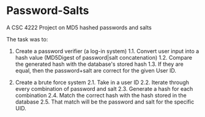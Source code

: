 # Password-Salts
A CSC 4222 Project on MD5 hashed passwords and salts

The task was to:
1. Create a password verifier (a log-in system)
1.1. Convert user input into a hash value (MD5Digest of password|salt concatenation)
1.2. Compare the generated hash with the database's stored hash
1.3. If they are equal, then the password+salt are correct for the given User ID.

2. Create a brute force system
2.1. Take in a user ID
2.2. Iterate through every combination of password and salt
2.3. Generate a hash for each combination
2.4. Match the correct hash with the hash stored in the database
2.5. That match will be the password and salt for the specific UID.
